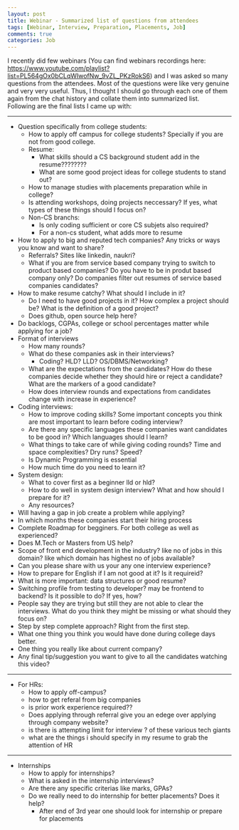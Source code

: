 ```yaml
---
layout: post
title: Webinar - Summarized list of questions from attendees
tags: [Webinar, Interview, Preparation, Placements, Job]
comments: true
categories: Job
---
```


I recently did few webinars (You can find webinars recordings here: https://www.youtube.com/playlist?list=PL564gOx0bCLqWIwofNw_9vZL_PKzRokS6)
and I was asked so many questions from the attendees. Most of the questions were like very genuine
and very very useful. Thus, I thought I should go through each one of them again from the chat history
and collate them into summarized list.   
Following are the final lists I came up with:
***

* Question specifically from college students:
	* How to apply off campus for college students? Specially if you are not from good college.
	* Resume:
		* What skills should a CS background student add in the resume????????
		* What are some good project ideas for college students to stand out?
	* How to manage studies with placements preparation while in college?
	* Is attending workshops, doing projects neccessary? If yes, what types of these things should I focus on?
	* Non-CS branchs:
		* Is only coding sufficient or core CS subjets also required?
		* For a non-cs student, what adds more to resume
* How to apply to big and reputed tech companies? Any tricks or ways you know and want to share?
	* Referrals? Sites like linkedin, naukri?
	* What if you are from service based company trying to switch to product based companies? Do you have to be in produt based company only? Do companies filter out resumes of service based companies candidates?
* How to make resume catchy? What should I include in it?
	* Do I need to have good projects in it? How complex a project should be? What is the definition of a good project?
	* Does github, open source help here?
* Do backlogs, CGPAs, college or school percentages matter while applying for a job?
* Format of interviews
	* How many rounds?
	* What do these companies ask in their interviews?
		* Coding? HLD? LLD? OS/DBMS/Networking?
	* What are the expectations from the candidates? How do these companies decide whether they should hire or reject a candidate? What are the markers of a good candidate?
	* How does interview rounds and expectations from candidates change with increase in experience?
* Coding interviews:
	* How to improve coding skills? Some important concepts you think are most important to learn before coding interview?
	* Are there any specific languages these companies want candidates to be good in? Which languages should I learn?
	* What things to take care of while giving coding rounds? Time and space complexities? Dry runs? Speed?
	* Is Dynamic Programming is essential
	* How much time do you need to learn it?
* System design:
	* What to cover first as a beginner lld or hld?
	* How to do well in system design interview? What and how should I prepare for it?
	* Any resources?
* Will having a gap in job create a problem while applying?
* In which months these companies start their hiring process
* Complete Roadmap for begginers. For both college as well as experienced?
* Does M.Tech or Masters from US help?
* Scope of front end development in the industry? like no of jobs in this domain? like which domain has highest no of jobs available?
* Can you please share with us your any one interview experience?
* How to prepare for English if I am not good at it? Is it requireid?
* What is more important: data structures or good resume?
* Switching profile from testing to developer? may be frontend to backend? Is it possible to do? If yes, how?
* People say they are trying but still they are not able to clear the interviews. What do you think they might be missing or what should they focus on?
* Step by step complete approach? Right from the first step.
* What one thing you think you would have done during college days better.
* One thing you really like about current company?
* Any final tip/suggestion you want to give to all the candidates watching this video?

***

* For HRs:
	* How to apply off-campus?
	* how to get referal from big companies
	* is prior work experience required??
	* Does applying through referral give you an edege over applying through company website?
	* is there is attempting limit for interview ? of these various tech giants
	* what are the things i should specify in my resume to grab the attention of HR 

***

* Internships
	* How to apply for internships? 
	* What is asked in the internship interviews? 
	* Are there any specific criterias like marks, GPAs?
	* Do we really need to do internship for better placements? Does it help? 
		* After end of 3rd year one should look for internship or prepare for placements

  